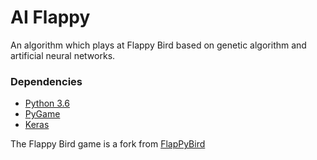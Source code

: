 # AI Flappy
An algorithm which plays at Flappy Bird based on genetic algorithm and artificial neural networks.

### Dependencies
- [Python 3.6](https://www.python.org/)
- [PyGame](https://www.pygame.org/)
- [Keras](https://keras.io/)

The Flappy Bird game is a fork from [FlapPyBird](https://github.com/sourabhv/FlapPyBird)
